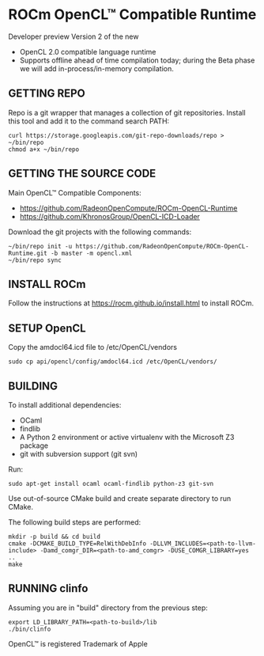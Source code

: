 # ROCm OpenCL™ Compatible Runtime 

Developer preview Version 2 of the new 

* OpenCL 2.0 compatible language runtime
* Supports offline ahead of time compilation today; during the Beta phase we will add in-process/in-memory compilation.


## GETTING REPO

Repo is a git wrapper that manages a collection of git repositories. Install this tool and add it to the command search PATH:

    curl https://storage.googleapis.com/git-repo-downloads/repo > ~/bin/repo
    chmod a+x ~/bin/repo

## GETTING THE SOURCE CODE

Main OpenCL™ Compatible Components:

* https://github.com/RadeonOpenCompute/ROCm-OpenCL-Runtime
* https://github.com/KhronosGroup/OpenCL-ICD-Loader

Download the git projects with the following commands:

    ~/bin/repo init -u https://github.com/RadeonOpenCompute/ROCm-OpenCL-Runtime.git -b master -m opencl.xml
    ~/bin/repo sync
    
## INSTALL ROCm

Follow the instructions at https://rocm.github.io/install.html to install ROCm.

## SETUP OpenCL

Copy the amdocl64.icd file to /etc/OpenCL/vendors

    sudo cp api/opencl/config/amdocl64.icd /etc/OpenCL/vendors/

## BUILDING

To install additional dependencies:

* OCaml
* findlib
* A Python 2 environment or active virtualenv with the Microsoft Z3 package
* git with subversion support (git svn)

Run:

    sudo apt-get install ocaml ocaml-findlib python-z3 git-svn

Use out-of-source CMake build and create separate directory to run CMake.

The following build steps are performed:

    mkdir -p build && cd build
    cmake -DCMAKE_BUILD_TYPE=RelWithDebInfo -DLLVM_INCLUDES=<path-to-llvm-include> -Damd_comgr_DIR=<path-to-amd_comgr> -DUSE_COMGR_LIBRARY=yes ..
    make
    
## RUNNING clinfo

Assuming you are in "build" directory from the previous step:

    export LD_LIBRARY_PATH=<path-to-build>/lib
    ./bin/clinfo

OpenCL™ is registered Trademark of Apple
